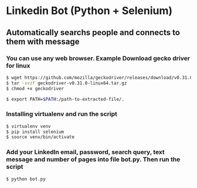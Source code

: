 # Linkedin Bot (Python + Selenium)
## Automatically searchs people and connects to them with message

### You can use any web browser. Example Download gecko driver for linux 
```bash
$ wget https://github.com/mozilla/geckodriver/releases/download/v0.31.0/geckodriver-v0.31.0-linux64.tar.gz
$ tar -xvzf geckodriver-v0.31.0-linux64.tar.gz
$ chmod +x geckodriver

$ export PATH=$PATH:/path-to-extracted-file/.
```
### Installing virtualenv and run the script
```bash 
$ virtualenv venv 
$ pip install selenium
$ source venv/bin/activate
```
### Add your LinkedIn email, password, search query, text message and number of pages into file bot.py. Then run the script
```bash
$ python bot.py
```
